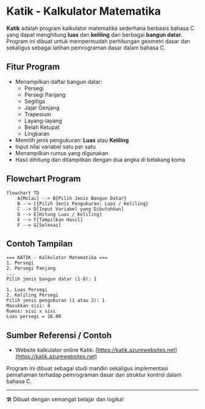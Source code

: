 # Katik - Kalkulator Matematika

**Katik** adalah program kalkulator matematika sederhana berbasis bahasa C yang dapat menghitung **luas** dan **keliling** dari berbagai **bangun datar**. Program ini dibuat untuk mempermudah perhitungan geometri dasar dan sekaligus sebagai latihan pemrograman dasar dalam bahasa C.

## Fitur Program
- Menampilkan daftar bangun datar:
  - Persegi
  - Persegi Panjang
  - Segitiga
  - Jajar Genjang
  - Trapesium
  - Layang-layang
  - Belah Ketupat
  - Lingkaran
- Memilih jenis pengukuran: **Luas** atau **Keliling**
- Input nilai variabel satu per satu
- Menampilkan rumus yang digunakan
- Hasil dihitung dan ditampilkan dengan dua angka di belakang koma

## Flowchart Program

```mermaid
flowchart TD
    A[Mulai] --> B{Pilih Jenis Bangun Datar}
    B --> C{Pilih Jenis Pengukuran: Luas / Keliling}
    C --> D[Input Variabel yang Dibutuhkan]
    D --> E[Hitung Luas / Keliling]
    E --> F[Tampilkan Hasil]
    F --> G[Selesai]
```

## Contoh Tampilan
```
=== KATIK - Kalkulator Matematika ===
1. Persegi
2. Persegi Panjang
...
Pilih jenis bangun datar (1-8): 1

1. Luas Persegi
2. Keliling Persegi
Pilih jenis pengukuran (1 atau 2): 1
Masukkan sisi: 4
Rumus: sisi x sisi
Luas persegi = 16.00
```

## Sumber Referensi / Contoh
- Website kalkulator online Katik: [https://katik.azurewebsites.net](https://katik.azurewebsites.net)

Program ini dibuat sebagai studi mandiri sekaligus implementasi pemahaman terhadap pemrograman dasar dan struktur kontrol dalam bahasa C.

---

🛠 Dibuat dengan semangat belajar dan logika!